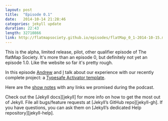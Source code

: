 ```yaml
---
layout: post
title:  "Episode 0.1"
date:   2014-10-14 21:28:46
categories: jekyll update
duration: 22:43
length: 32710866
link: http://flatmapsociety.github.io/episodes/flatMap_0_1-2014-10-15.mp3
---
```

This is the alpha, limited release, pilot, other qualifier episode of The flatMap Society.  It's more than an episode 0, but definitely not yet an episode 1.0.  Like the website so far it's pretty rough.

In this episode [Andrew][andrew] and [I][steven] talk about our experience with our recently complete project: a [Typesafe Activator template][activator].

Here are the [show notes][shownotes] with any links we promised during the podcast.

Check out the [Jekyll docs][jekyll] for more info on how to get the most out of Jekyll. File all bugs/feature requests at [Jekyll’s GitHub repo][jekyll-gh]. If you have questions, you can ask them on [Jekyll’s dedicated Help repository][jekyll-help].

[andrew]:      http://twitter.com/han_cholo
[steven]:     http://twitter.com/gangstead
[activator]: https://typesafe.com/activator/templates
[shownotes]: https://gist.github.com/gangstead/01dd6c59e23f6db61be4
